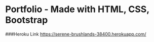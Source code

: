 # Portfolio - Made with HTML, CSS, Bootstrap

###Heroku Link
https://serene-brushlands-38400.herokuapp.com/


